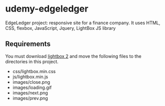 # udemy-edgeledger

EdgeLedger project: responsive site for a finance company. It uses HTML, CSS, flexbox, JavaScript, Jquery, LightBox JS library

## Requirements

You must download [lightbox 2](https://www.lokeshdhakar.com/projects/lightbox2/) and move the following files to the directories in this project.

-   css/lightbox.min.css
-   js/lightbox.min.js
-   images/close.png
-   images/loading.gif
-   images/next.png
-   images/prev.png
